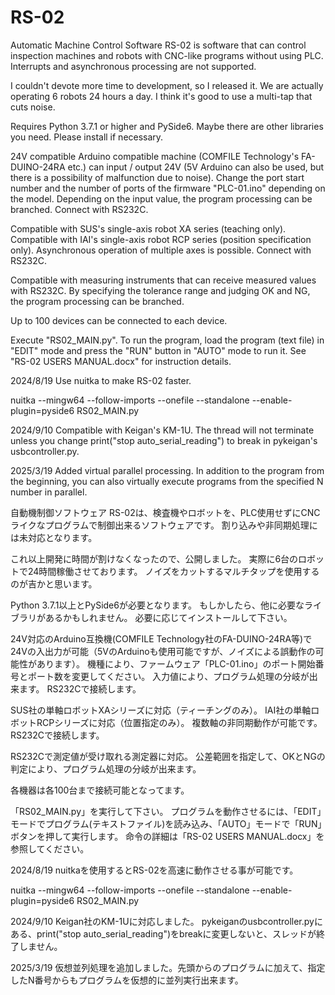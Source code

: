 # RS-02
Automatic Machine Control Software
RS-02 is software that can control inspection machines and robots with CNC-like programs without using PLC.
Interrupts and asynchronous processing are not supported.

I couldn't devote more time to development, so I released it.
We are actually operating 6 robots 24 hours a day.
I think it's good to use a multi-tap that cuts noise.

Requires Python 3.7.1 or higher and PySide6.
Maybe there are other libraries you need.
Please install if necessary.


24V compatible Arduino compatible machine (COMFILE Technology's FA-DUINO-24RA etc.) can input / output 24V (5V Arduino can also be used, but there is a possibility of malfunction due to noise).
Change the port start number and the number of ports of the firmware "PLC-01.ino" depending on the model.
Depending on the input value, the program processing can be branched.
Connect with RS232C.

Compatible with SUS's single-axis robot XA series (teaching only).
Compatible with IAI's single-axis robot RCP series (position specification only).
Asynchronous operation of multiple axes is possible.
Connect with RS232C.

Compatible with measuring instruments that can receive measured values with RS232C.
By specifying the tolerance range and judging OK and NG, the program processing can be branched.

Up to 100 devices can be connected to each device.


Execute "RS02_MAIN.py".
To run the program, load the program (text file) in "EDIT" mode and press the "RUN" button in "AUTO" mode to run it.
See "RS-02 USERS MANUAL.docx" for instruction details. 


2024/8/19 Use nuitka to make RS-02 faster.

nuitka --mingw64 --follow-imports  --onefile --standalone --enable-plugin=pyside6 RS02_MAIN.py

2024/9/10 Compatible with Keigan's KM-1U.
The thread will not terminate unless you change print("stop auto_serial_reading") to break in pykeigan's usbcontroller.py.

2025/3/19 Added virtual parallel processing. In addition to the program from the beginning, you can also virtually execute programs from the specified N number in parallel.




自動機制御ソフトウェア
RS-02は、検査機やロボットを、PLC使用せずにCNCライクなプログラムで制御出来るソフトウェアです。
割り込みや非同期処理には未対応となります。

これ以上開発に時間が割けなくなったので、公開しました。
実際に6台のロボットで24時間稼働させております。
ノイズをカットするマルチタップを使用するのが吉かと思います。

Python 3.7.1以上とPySide6が必要となります。
もしかしたら、他に必要なライブラリがあるかもしれません。
必要に応じてインストールして下さい。


24V対応のArduino互換機(COMFILE Technology社のFA-DUINO-24RA等)で24Vの入出力が可能（5VのArduinoも使用可能ですが、ノイズによる誤動作の可能性があります）。
機種により、ファームウェア「PLC-01.ino」のポート開始番号とポート数を変更してください。
入力値により、プログラム処理の分岐が出来ます。
RS232Cで接続します。

SUS社の単軸ロボットXAシリーズに対応（ティーチングのみ）。
IAI社の単軸ロボットRCPシリーズに対応（位置指定のみ）。
複数軸の非同期動作が可能です。
RS232Cで接続します。

RS232Cで測定値が受け取れる測定器に対応。
公差範囲を指定して、OKとNGの判定により、プログラム処理の分岐が出来ます。

各機器は各100台まで接続可能となってます。


「RS02_MAIN.py」を実行して下さい。
プログラムを動作させるには、「EDIT」モードでプログラム(テキストファイル)を読み込み、「AUTO」モードで「RUN」ボタンを押して実行します。
命令の詳細は「RS-02 USERS MANUAL.docx」を参照してください。


2024/8/19 nuitkaを使用するとRS-02を高速に動作させる事が可能です。

nuitka --mingw64 --follow-imports  --onefile --standalone --enable-plugin=pyside6 RS02_MAIN.py

2024/9/10 Keigan社のKM-1Uに対応しました。
pykeiganのusbcontroller.pyにある、print("stop auto_serial_reading")をbreakに変更しないと、スレッドが終了しません。

2025/3/19 仮想並列処理を追加しました。先頭からのプログラムに加えて、指定したN番号からもプログラムを仮想的に並列実行出来ます。

